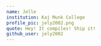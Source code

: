 ```yaml
---
name: Jelle
institution: Kaj Munk College
profile_pic: jely2002.png
quote: Hey! It compiles! Ship it!
github_user: jely2002
---
```

